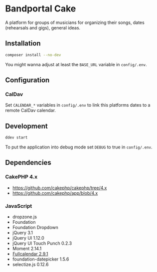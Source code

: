 # Bandportal Cake

A platform for groups of musicians for organizing their songs, dates (rehearsals and gigs), general ideas.

## Installation

```bash
composer install --no-dev
```

You might wanna adjust at least the `BASE_URL` variable in `config/.env`.

## Configuration

### CalDav

Set `CALENDAR_*` variables in `config/.env` to link this platforms dates to a remote CalDav calendar.

## Development

```bash
ddev start
```

To put the application into debug mode set `DEBUG` to true in `config/.env`.

## Dependencies

### CakePHP 4.x

* https://github.com/cakephp/cakephp/tree/4.x
* https://github.com/cakephp/app/blob/4.x

### JavaScript

* dropzone.js
* Foundation
* Foundation Dropdown
* jQuery 3.1
* jQuery UI 1.12.0
* jQuery UI Touch Punch 0.2.3
* Moment 2.14.1
* [Fullcalendar 2.9.1](https://github.com/fullcalendar/fullcalendar/tree/v2.9.1)
* foundation-datepicker 1.5.6
* selectize.js 0.12.6
